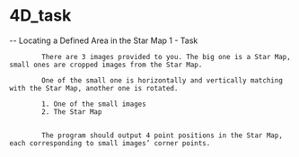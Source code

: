 # 4D_task
-- Locating a Defined Area in the Star Map
        1 - Task          
            
            There are 3 images provided to you. The big one is a Star Map, small ones are cropped images from the Star Map.
            
            One of the small one is horizontally and vertically matching with the Star Map, another one is rotated.
            
            1. One of the small images
            2. The Star Map


            The program should output 4 point positions in the Star Map, each corresponding to small images’ corner points.
